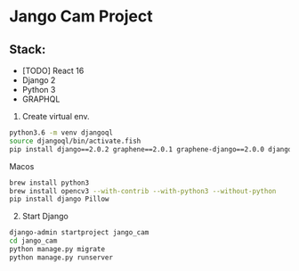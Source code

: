# Jango Cam Project

## Stack:
- [TODO] React 16
- Django 2
- Python 3
- GRAPHQL

1. Create virtual env.
```bash
python3.6 -m venv djangoql
source djangoql/bin/activate.fish
pip install django==2.0.2 graphene==2.0.1 graphene-django==2.0.0 django-filter==1.1.0 django-graphql-jwt==0.1.5 Pillow Faker
```
Macos
```bash
brew install python3
brew install opencv3 --with-contrib --with-python3 --without-python
pip install django Pillow
```
2. Start Django
```bash
django-admin startproject jango_cam
cd jango_cam
python manage.py migrate
python manage.py runserver
```
